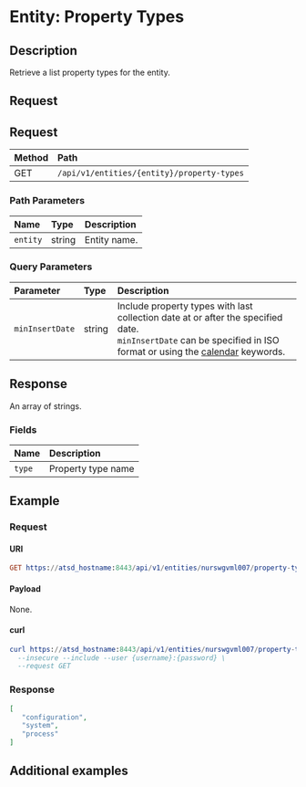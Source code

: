 # Entity: Property Types

## Description

Retrieve a list property types for the entity.

## Request

## Request

| **Method** | **Path** |
|:---|:---|
| GET | `/api/v1/entities/{entity}/property-types` |

### Path Parameters

|**Name**|**Type**|**Description**|
|:---|:---|:---|
| `entity` |string|Entity name.|

### Query Parameters

| **Parameter** | **Type** | **Description** |
|:---|:---|:---|
| `minInsertDate` | string | Include property types with last collection date at or after the specified date. <br>`minInsertDate` can be specified in ISO format or using the [calendar](../../../shared/calendar.md) keywords. |

## Response

An array of strings.

### Fields

| **Name**       | **Description** |
|:---|:---|
| `type` | Property type name |

## Example

### Request

#### URI

```elm
GET https://atsd_hostname:8443/api/v1/entities/nurswgvml007/property-types
```

#### Payload

None.

#### curl

```elm
curl https://atsd_hostname:8443/api/v1/entities/nurswgvml007/property-types \
  --insecure --include --user {username}:{password} \
  --request GET
```

### Response

```json
[
   "configuration",
   "system",
   "process"
]
```

## Additional examples
